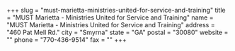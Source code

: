 +++
slug = "must-marietta-ministries-united-for-service-and-training"
title = "MUST Marietta - Ministries United for Service and Training"
name = "MUST Marietta - Ministries United for Service and Training"
address = "460 Pat Mell Rd."
city = "Smyrna"
state = "GA"
postal = "30080"
website = ""
phone = "770-436-9514"
fax = ""
+++
